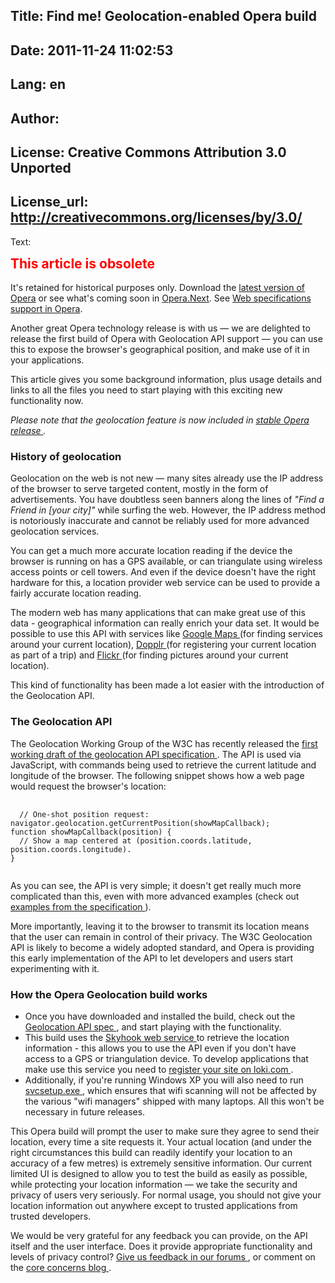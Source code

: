 Title: Find me! Geolocation-enabled Opera build
----
Date: 2011-11-24 11:02:53
----
Lang: en
----
Author: 
----
License: Creative Commons Attribution 3.0 Unported
----
License_url: http://creativecommons.org/licenses/by/3.0/
----
Text:

<div class="note">
<h2 style="color:red;font-weight:bold;padding-top:0;margin-top:0;">This article is obsolete</h2>
<p>It&#39;s retained for historical purposes only. Download the <a href="http://www.opera.com/browser/">latest version of Opera</a> or see what&#39;s coming soon in <a href="http://www.opera.com/browser/next/">Opera.Next</a>. See <a href="http://www.opera.com/docs/specs/">Web specifications support in Opera</a>.</p> 
</div>

<div id="content">
<p>
 Another great Opera technology release is with us — we are delighted to release the first build of Opera with Geolocation API support — you can use this to expose the browser&#39;s geographical position, and make use of it in your applications.
</p>
<p>
 This article gives you some background information, plus usage details and links to all the files you need to start playing with this exciting new functionality now.
</p>
<p>
 <em>
  Please note that the geolocation feature is now included in
  <a href="http://www.opera.com/download/" title="Download Opera browser">
   stable Opera release
  </a>
  .
 </em>
</p>
<h3>
 History of geolocation
</h3>
<p>
 Geolocation on the web is not new — many sites already use the IP address of the browser to serve targeted content, mostly in the form of advertisements. You have doubtless seen banners along the lines of
 <em>
  &quot;Find a Friend in [your city]&quot;
 </em>
 while surfing the web. However, the IP address method is notoriously inaccurate and cannot be reliably used for more advanced geolocation services.
</p>
<p>
 You can get a much more accurate location reading if the device the browser is running on has a GPS available, or can triangulate using wireless access points or cell towers. And even if the device doesn&#39;t have the right hardware for this, a location provider web service can be used to provide a fairly accurate location reading.
</p>
<p>
 The modern web has many applications that can make great use of this data - geographical information can really enrich your data set. It would be possible to use this API with services like
 <a href="http://maps.google.com">
  Google Maps
 </a>
 (for finding services around your current location),
 <a href="http://www.dopplr.com/">
  Dopplr
 </a>
 (for registering your current location as part of a trip) and
 <a href="http://www.flickr.com/">
  Flickr
 </a>
 (for finding pictures around your current location).
</p>
<p>
 This kind of functionality has been made a lot easier with the introduction of the Geolocation API.
</p>
<h3>
 The Geolocation API
</h3>
<p>
 The Geolocation Working Group of the W3C has recently released the
 <a href="http://www.w3.org/TR/2008/WD-geolocation-API-20081222/">
  first working draft of the geolocation API specification
 </a>
 . The API is used via JavaScript, with commands being used to retrieve the current latitude and longitude of the browser. The following snippet shows how a web page would request the browser&#39;s location:
</p>
<pre>
 <code>
  // One-shot position request:
navigator.geolocation.getCurrentPosition(showMapCallback);
function showMapCallback(position) {
  // Show a map centered at (position.coords.latitude, position.coords.longitude).
}
 </code>
</pre>
<p>
 As you can see, the API is very simple; it doesn&#39;t get really much more complicated than this, even with more advanced examples (check out
 <a href="http://www.w3.org/TR/2008/WD-geolocation-API-20081222/#introduction">
  examples from the specification
 </a>
 ).
</p>
<p>
 More importantly, leaving it to the browser to transmit its location means that the user can remain in control of their privacy. The W3C Geolocation API is likely to become a widely adopted standard, and Opera is providing this early implementation of the API to let developers and users start experimenting with it.
</p>
<h3>
 How the Opera Geolocation build works
</h3>
<ul>
 <li>
  Once you have downloaded and installed the build, check out the
  <a href="http://www.w3.org/TR/2008/WD-geolocation-API-20081222/">
   Geolocation API spec
  </a>
  , and start playing with the functionality.
 </li>
 <li>
  This build uses the
  <a href="http://www.skyhookwireless.com/developers/sdk.php">
   Skyhook web service
  </a>
  to retrieve the location information - this allows you to use the API even if you don&#39;t have access to a GPS or triangulation device. To develop applications that make use this service you need to
  <a href="http://loki.com/">
   register your site on loki.com
  </a>
  .
 </li>
 <li>
  Additionally, if you&#39;re running Windows XP you will also need to run
  <a href="http://snapshot.opera.com/windows/svcsetup.exe">
   svcsetup.exe
  </a>
  , which ensures that wifi scanning will not be affected by the various &quot;wifi managers&quot; shipped with many laptops. All this won&#39;t be necessary in future releases.
 </li>
</ul>
<p>
 This Opera build will prompt the user to make sure they agree to send their location, every time a site requests it. Your actual location (and under the right circumstances this build can readily identify your location to an accuracy of a few metres) is extremely sensitive information. Our current limited UI is designed to allow you to test the build as easily as possible, while protecting your location information — we take the security and privacy of users very seriously. For normal usage, you should not give your location information out anywhere except to trusted applications from trusted developers.
</p>
<p>
 We would be very grateful for any feedback you can provide, on the API itself and the user interface. Does it provide appropriate functionality and levels of privacy control?
 <a href="http://my.opera.com/community/forums/forum.dml?id=31">
  Give us feedback in our forums
 </a>
 , or comment on the
 <a href="http://my.opera.com/core/blog/">
  core concerns blog
 </a>
 .
</p>
</div>

